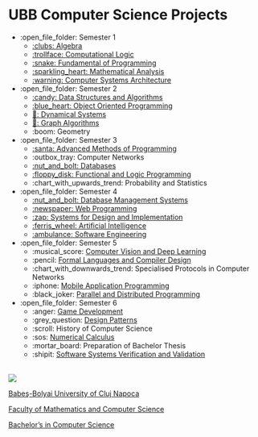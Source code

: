 # UBB Computer Science Projects
<ul>
  <li>:open_file_folder: Semester 1
    <ul>
      <li>
        <a href="https://github.com/AlexandraBledea/Sem1-Algebra"> 
          :clubs:  Algebra 
        </a>
      </li>
      <li>
        <a href="https://github.com/AlexandraBledea/Sem1-CL"> 
          :trollface:  Computational Logic 
        </a>
      </li>
      <li>
        <a href="https://github.com/AlexandraBledea/Sem1-FP"> 
          :snake:  Fundamental of Programming 
        </a>
      </li>
      <li>
        <a href="https://github.com/AlexandraBledea/Sem1-CL"> 
          :sparkling_heart:  Mathematical Analysis
        </a>
      </li>
      <li>
        <a href="https://github.com/AlexandraBledea/Sem1-ASC"> 
          :warning:  Computer Systems Architecture 
        </a>
      </li>
    </ul>
  </li>
  <li>:open_file_folder: Semester 2
    <ul>
      <li>
        <a href="https://github.com/AlexandraBledea/Sem2-DSA"> 
          :candy:  Data Structures and Algorithms 
        </a>
      </li>
      <li>
        <a href="https://github.com/AlexandraBledea/Sem2-OOP"> 
          :blue_heart:  Object Oriented Programming 
        </a>
      </li>
      <li>
        <a href="https://github.com/AlexandraBledea/Sem2-DS"> 
          🔱:  Dynamical Systems 
        </a>
      </li>
      <li>
        <a href="https://github.com/AlexandraBledea/Sem2-GA"> 
          🍇:  Graph Algorithms 
        </a>
      </li>
      <li>
        <a> 
          :boom: Geometry 
        </a>
      </li>
    </ul>
  </li>
  <li>:open_file_folder: Semester 3
    <ul>
      <li>
        <a href="https://github.com/AlexandraBledea/ToyLanguageInterpreter"> 
          :santa:  Advanced Methods of Programming 
        </a>
      </li>
      <li>
        <a> 
          :outbox_tray:  Computer Networks 
        </a>
      </li>
      <li>
        <a href="https://github.com/AlexandraBledea/Sem3-Databases"> 
          :nut_and_bolt:  Databases 
        </a>
      </li>
      <li>
        <a href="https://github.com/AlexandraBledea/Sem3-PFL"> 
          :floppy_disk:  Functional and Logic Programming 
        </a>
      </li>
      <li>
        <a> 
          :chart_with_upwards_trend:  Probability and Statistics
        </a>
      </li>
    </ul>
  </li>
  <li>:open_file_folder: Semester 4
    <ul>
      <li>
        <a href="https://github.com/AlexandraBledea/Sem4-DBMS">
          :nut_and_bolt:  Database Management Systems
      </li>
      <li>
        <a href="https://github.com/AlexandraBledea/Sem4-Web">
          :newspaper:  Web Programming
      </li>
      <li>
        <a href="https://github.com/AlexandraBledea/Sem4-SDI">
          :zap:  Systems for Design and Implementation
      </li>
      <li>
        <a href="https://github.com/AlexandraBledea/Sem4-AI">
          :ferris_wheel:  Artificial Intelligence
      </li>
      <li>
        <a href="https://github.com/AlexandraBledea/Sem4-ISS">
          :ambulance:  Software Engineering
        </a>
      </li>
    </ul>
  </li>
  <li>:open_file_folder: Semester 5
    <ul>
      <li> :musical_score:
        <a href="https://github.com/AlexandraBledea/Speech-Emotion-Recognition">
          Computer Vision and Deep Learning
        </a>
      </li>
      <li> :pencil:
        <a href="https://github.com/AlexandraBledea/Sem5-FLCD">
          Formal Languages and Compiler Design
        </a>
      </li>
      <li> :chart_with_downwards_trend:
        <a>
          Specialised Protocols in Computer Networks
        </a>
      </li>
      <li> :iphone:
        <a href="https://github.com/AlexandraBledea/Sem5-Mobile">
          Mobile Application Programming
        </a>
      </li>
      <li> :black_joker:
        <a href="https://github.com/AlexandraBledea/Sem5-PPD">
          Parallel and Distributed Programming
        </a>
      </li>
    </ul>
  </li>
  <li>:open_file_folder: Semester 6
    <ul>
      <li> :anger:
        <a href="https://github.com/AlexandraBledea/Sem6-Game-Development">
          Game Development
        </a>
      </li>
      <li> :grey_question:
        <a href="https://github.com/AlexandraBledea/Sem6-Design-Patterns">
          Design Patterns
        </a>
      </li>
      <li> :scroll:
          History of Computer Science
        </a>
      </li>
      <li> :sos:
        <a href="https://github.com/AlexandraBledea/Sem6-Numerical-Calculus">
          Numerical Calculus
        </a>
      </li>
      <li> :mortar_board:
          Preparation of Bachelor Thesis
        </a>
      </li>
      <li> :shipit:
        <a href="https://github.com/AlexandraBledea/Sem6-SSVV">
          Software Systems Verification and Validation
        </a>
      </li>
    </ul>
  </li>
</ul>

<br>
<img src="http://www.chem.ubbcluj.ro/romana/conferinte/MEEMB/archive/pictures/ubb.gif" />
<a href="http://www.cs.ubbcluj.ro">
<p> Babeş-Bolyai University of Cluj Napoca </p>
<p> Faculty of Mathematics and Computer Science </p>
<p> Bachelor’s in Computer Science </p>
</a>
<br>

